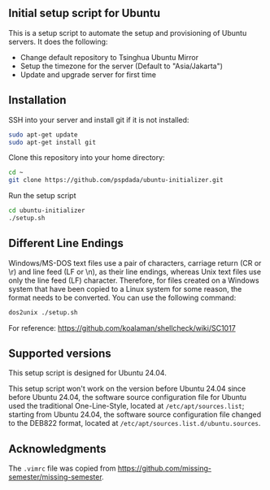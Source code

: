## Initial setup script for Ubuntu

This is a setup script to automate the setup and provisioning of Ubuntu servers. It does the following:

- Change default repository to Tsinghua Ubuntu Mirror
- Setup the timezone for the server (Default to "Asia/Jakarta")
- Update and upgrade server for first time

## Installation

SSH into your server and install git if it is not installed:

```bash
sudo apt-get update
sudo apt-get install git
```

Clone this repository into your home directory:

```bash
cd ~
git clone https://github.com/pspdada/ubuntu-initializer.git
```

Run the setup script

```bash
cd ubuntu-initializer
./setup.sh
```

## Different Line Endings

Windows/MS-DOS text files use a pair of characters, carriage return (CR or \r) and line feed (LF or \n), as their line endings, whereas Unix text files use only the line feed (LF) character. Therefore, for files created on a Windows system that have been copied to a Linux system for some reason, the format needs to be converted. You can use the following command:

```bash
dos2unix ./setup.sh
```

For reference: https://github.com/koalaman/shellcheck/wiki/SC1017

## Supported versions

This setup script is designed for Ubuntu 24.04.

This setup script won't work on the version before Ubuntu 24.04 since before Ubuntu 24.04, the software source configuration file for Ubuntu used the traditional One-Line-Style, located at `/etc/apt/sources.list`; starting from Ubuntu 24.04, the software source configuration file changed to the DEB822 format, located at `/etc/apt/sources.list.d/ubuntu.sources`.

## Acknowledgments

The `.vimrc` file was copied from https://github.com/missing-semester/missing-semester.
